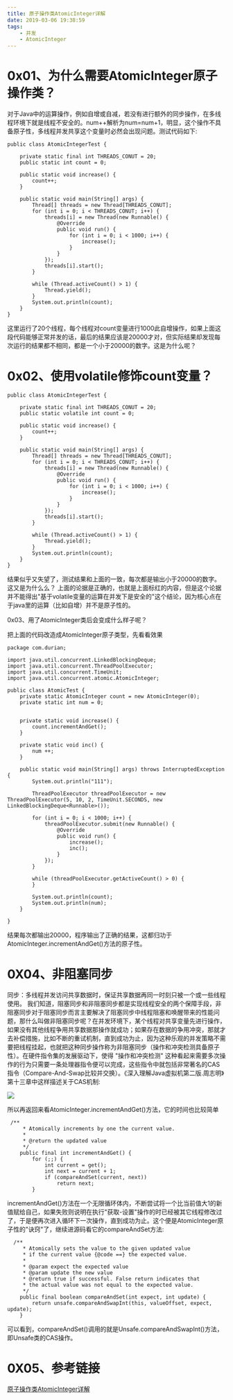 ```yaml
---
title: 原子操作类AtomicInteger详解
date: 2019-03-06 19:38:59
tags:
	- 并发
	- AtomicInteger
---
```


# 0x01、为什么需要AtomicInteger原子操作类？

对于Java中的运算操作，例如自增或自减，若没有进行额外的同步操作，在多线程环境下就是线程不安全的。num++解析为num=num+1，明显，这个操作不具备原子性，多线程并发共享这个变量时必然会出现问题。测试代码如下:     <!-- more -->

```
public class AtomicIntegerTest {
 
    private static final int THREADS_CONUT = 20;
    public static int count = 0;
 
    public static void increase() {
        count++;
    }
 
    public static void main(String[] args) {
        Thread[] threads = new Thread[THREADS_CONUT];
        for (int i = 0; i < THREADS_CONUT; i++) {
            threads[i] = new Thread(new Runnable() {
                @Override
                public void run() {
                    for (int i = 0; i < 1000; i++) {
                        increase();
                    }
                }
            });
            threads[i].start();
        }
 
        while (Thread.activeCount() > 1) {
            Thread.yield();
        }
        System.out.println(count);
    }
}
```

这里运行了20个线程，每个线程对count变量进行1000此自增操作，如果上面这段代码能够正常并发的话，最后的结果应该是20000才对，但实际结果却发现每次运行的结果都不相同，都是一个小于20000的数字。这是为什么呢？

# 0x02、使用volatile修饰count变量？

```
public class AtomicIntegerTest {
 
    private static final int THREADS_CONUT = 20;
    public static volatile int count = 0;
 
    public static void increase() {
        count++;
    }
 
    public static void main(String[] args) {
        Thread[] threads = new Thread[THREADS_CONUT];
        for (int i = 0; i < THREADS_CONUT; i++) {
            threads[i] = new Thread(new Runnable() {
                @Override
                public void run() {
                    for (int i = 0; i < 1000; i++) {
                        increase();
                    }
                }
            });
            threads[i].start();
        }
 
        while (Thread.activeCount() > 1) {
            Thread.yield();
        }
        System.out.println(count);
    }
}

```

结果似乎又失望了，测试结果和上面的一致，每次都是输出小于20000的数字。这又是为什么么？ 上面的论据是正确的，也就是上面标红的内容，但是这个论据并不能得出"基于volatile变量的运算在并发下是安全的"这个结论，因为核心点在于java里的运算（比如自增）并不是原子性的。

0x03、用了AtomicInteger类后会变成什么样子呢？

把上面的代码改造成AtomicInteger原子类型，先看看效果

```
package com.durian;

import java.util.concurrent.LinkedBlockingDeque;
import java.util.concurrent.ThreadPoolExecutor;
import java.util.concurrent.TimeUnit;
import java.util.concurrent.atomic.AtomicInteger;

public class AtomicTest {
    private static AtomicInteger count = new AtomicInteger(0);
    private static int num = 0;


    private static void increase() {
        count.incrementAndGet();
    }

    private static void inc() {
        num ++;
    }

    public static void main(String[] args) throws InterruptedException {
        System.out.println("111");

        ThreadPoolExecutor threadPoolExecutor = new ThreadPoolExecutor(5, 10, 2, TimeUnit.SECONDS, new LinkedBlockingDeque<Runnable>());

        for (int i = 0; i < 1000; i++) {
            threadPoolExecutor.submit(new Runnable() {
                @Override
                public void run() {
                    increase();
                    inc();
                }
            });
        }

        while (threadPoolExecutor.getActiveCount() > 0) {
        }

        System.out.println(count);
        System.out.println(num);
    }

}

```
结果每次都输出20000，程序输出了正确的结果，这都归功于AtomicInteger.incrementAndGet()方法的原子性。

# 0X04、非阻塞同步

同步：多线程并发访问共享数据时，保证共享数据再同一时刻只被一个或一些线程使用。
我们知道，阻塞同步和非阻塞同步都是实现线程安全的两个保障手段，非阻塞同步对于阻塞同步而言主要解决了阻塞同步中线程阻塞和唤醒带来的性能问题，那什么叫做非阻塞同步呢？在并发环境下，某个线程对共享变量先进行操作，如果没有其他线程争用共享数据那操作就成功；如果存在数据的争用冲突，那就才去补偿措施，比如不断的重试机制，直到成功为止，因为这种乐观的并发策略不需要把线程挂起，也就把这种同步操作称为非阻塞同步（操作和冲突检测具备原子性）。在硬件指令集的发展驱动下，使得 "操作和冲突检测" 这种看起来需要多次操作的行为只需要一条处理器指令便可以完成，这些指令中就包括非常著名的CAS指令（Compare-And-Swap比较并交换）。《深入理解Java虚拟机第二版.周志明》第十三章中这样描述关于CAS机制:

![](https://pic3.zhimg.com/80/v2-a786369d2fd2feade31705654ead2fb1_hd.png)

所以再返回来看AtomicInteger.incrementAndGet()方法，它的时间也比较简单

```
 /**
     * Atomically increments by one the current value.
     *
     * @return the updated value
     */
    public final int incrementAndGet() {
        for (;;) {
            int current = get();
            int next = current + 1;
            if (compareAndSet(current, next))
                return next;
        }

```
incrementAndGet()方法在一个无限循环体内，不断尝试将一个比当前值大1的新值赋给自己，如果失败则说明在执行"获取-设置"操作的时已经被其它线程修改过了，于是便再次进入循环下一次操作，直到成功为止。这个便是AtomicInteger原子性的"诀窍"了，继续进源码看它的compareAndSet方法:

```
  /**
     * Atomically sets the value to the given updated value
     * if the current value {@code ==} the expected value.
     *
     * @param expect the expected value
     * @param update the new value
     * @return true if successful. False return indicates that
     * the actual value was not equal to the expected value.
     */
    public final boolean compareAndSet(int expect, int update) {
        return unsafe.compareAndSwapInt(this, valueOffset, expect, update);
	}
```

可以看到，compareAndSet()调用的就是Unsafe.compareAndSwapInt()方法，即Unsafe类的CAS操作。

# 0X05、参考链接

[原子操作类AtomicInteger详解](<https://blog.csdn.net/fanrenxiang/article/details/80623884>)
